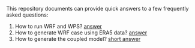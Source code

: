 
This repository documents can provide quick answers to a few frequently asked questions:

1. How to run WRF and WPS? [answer](https://github.com/iurnus/coupled_model_other_docs/blob/main/wrf_quick_tutorial.txt)
2. How to generate WRF case using ERA5 data? [answer](https://github.com/iurnus/coupled_model_other_docs/blob/main/wrf_run_era5.txt)
3. How to generate the coupled model? [short answer](https://github.com/iurnus/coupled_model_other_docs/blob/main/coupled_model_build.txt)
